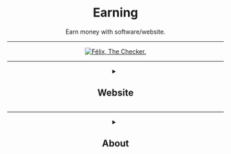 <div align="center"><h1>Earning</h1>
<p>Earn money with software/website.</p>

___

[![Félix, The Checker.](https://github.com/LeBazarDeBryan/Earning/actions/workflows/link.yml/badge.svg)](https://github.com/LeBazarDeBryan/Earning/actions/workflows/link.yml)
___

<details><summary><h2>Website</h2></summary>
  
| Website | Type | Link |
|---------|------|------|
| AdNade | Surfbar | <a href="https://adnade.net/?ref=LeBazarDeBryan">✔️</a> |
| Appinion | Survey | <a href="">❌</a> |
| AttaPoll | Survey | <a href="https://attapoll.app/join/ykvoh">✔️</a> |
| Bitping | Share Internet | <a href="https://app.bitping.com/?r=fxiFvAEg">✔️</a> |
| ClicTune | Links | <a href="https://www.clictune.com/auth/signup/140463">✔️</a> |
| EarnApp | Share Internet | <a href="https://earnapp.com/dashboard/signup?r=B3RlZCMl">✔️</a> |
| Earnweb | Survey | <a href="">❌</a> |
| eBesucher | Surfbar | <a href="https://www.ebesucher.com/?ref=justfelix">✔️</a> |
| Gaganode | Share Internet | <a href="https://dashboard.gaganode.com/register?referral_code=brgbswarhqlepuu">✔️</a> |
| Google Opinion Rewards | Survey | <a href="https://surveys.google.com/google-opinion-rewards/">✔️</a> |
| Grass | Share Internet | <a href="https://app.getgrass.io/register/?referralCode=fvehjREzI13uGQv">✔️</a> |
| Honeygain | Share Internet | <a href="https://r.honeygain.me/LEBAZD645C">✔️</a> |
| JumpTask | Survey | <a href="https://www.jumptask.io/r/decyvanejacy">✔️</a> |
| Macadam | Walking | <a href="https://macadam.carrd.co">✔️</a> |
| Pawns | Share Internet | <a href="https://pawns.app/?r=3178929">✔️</a> |
| ProxyLite | Share Internet | <a href="https://proxylite.ru/?r=Q48OO8CX&utm_source=GitHub">✔️</a> |
| Repocket | Share Internet | <a href="https://link.repocket.com/vxLX">✔️</a> |
| Streetbees | Survey | <a href="https://www.streetbees.com">✔️</a> |
| Sweatcoin | Walking | <a href="https://sweatco.in/i/severinegalera">✔️</a> |
| TinyDrive | Mining | <a href="https://tinydrive.certificator.ca">❌</a> |
| WeWard | Walking | <a href="https://www.wewardapp.com">✔️</a> |
</details>

___

<details><summary><h2>About</h2></summary>
  
This is a little repositorie to win some money easily. Each website is verified by me before being added and being verified by ***Félix***, *The Checker!* It's a little bot that work everyday at 11 AM or when there's update. He verify all the link to see if it's down or not. He usually take ~5 minutes to verify everything, including the test tab below.

| Website | Link | Bot |
|---------|------|-----|
| Test    | <a href="https://example.com">✔️</a> | [![Félix, The Checker.](https://github.com/LeBazarDeBryan/Earning/actions/workflows/link.yml/badge.svg)](https://github.com/LeBazarDeBryan/Earning/actions/workflows/link.yml) |

The symbol in the **Link** tab should be "✔️", If it's not, there's a problem and I'm probably trying to fix it.

</details>
</div>
